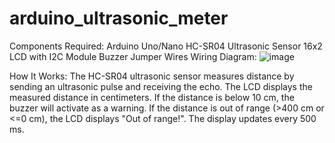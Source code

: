 # arduino_ultrasonic_meter

Components Required:
Arduino Uno/Nano
HC-SR04 Ultrasonic Sensor
16x2 LCD with I2C Module
Buzzer
Jumper Wires
Wiring Diagram:
![image](https://github.com/user-attachments/assets/cb4e0bc7-56cc-4556-82f8-97fb9f8628cf)


How It Works:
The HC-SR04 ultrasonic sensor measures distance by sending an ultrasonic pulse and receiving the echo.
The LCD displays the measured distance in centimeters.
If the distance is below 10 cm, the buzzer will activate as a warning.
If the distance is out of range (>400 cm or <=0 cm), the LCD displays "Out of range!".
The display updates every 500 ms.
